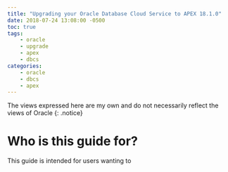 ```yaml
---
title: "Upgrading your Oracle Database Cloud Service to APEX 18.1.0"
date: 2018-07-24 13:08:00 -0500
toc: true
tags:
    - oracle
    - upgrade
    - apex
    - dbcs
categories:
    - oracle
    - dbcs
    - apex
---
```


The views expressed here are my own and do not necessarily reflect the views of Oracle
{: .notice}

# Who is this guide for?
This guide is intended for users wanting to 
